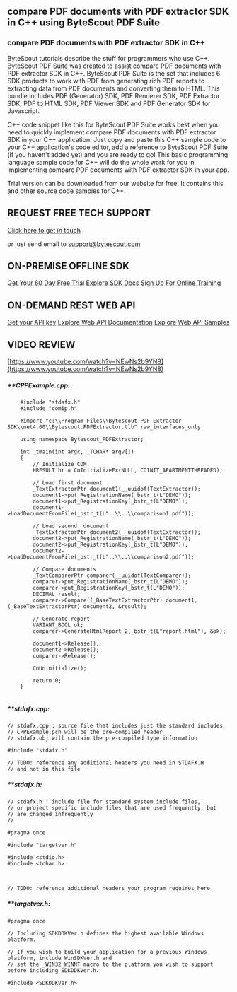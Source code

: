 ## compare PDF documents with PDF extractor SDK in C++ using ByteScout PDF Suite

### compare PDF documents with PDF extractor SDK in C++

ByteScout tutorials describe the stuff for programmers who use C++. ByteScout PDF Suite was created to assist compare PDF documents with PDF extractor SDK in C++. ByteScout PDF Suite is the set that includes 6 SDK products to work with PDF from generating rich PDF reports to extracting data from PDF documents and converting them to HTML. This bundle includes PDF (Generator) SDK, PDF Renderer SDK, PDF Extractor SDK, PDF to HTML SDK, PDF Viewer SDK and PDF Generator SDK for Javascript.

C++ code snippet like this for ByteScout PDF Suite works best when you need to quickly implement compare PDF documents with PDF extractor SDK in your C++ application.  Just copy and paste this C++ sample code to your C++ application's code editor, add a reference to ByteScout PDF Suite (if you haven't added yet) and you are ready to go! This basic programming language sample code for C++ will do the whole work for you in implementing compare PDF documents with PDF extractor SDK in your app.

Trial version can be downloaded from our website for free. It contains this and other source code samples for C++.

## REQUEST FREE TECH SUPPORT

[Click here to get in touch](https://bytescout.zendesk.com/hc/en-us/requests/new?subject=ByteScout%20PDF%20Suite%20Question)

or just send email to [support@bytescout.com](mailto:support@bytescout.com?subject=ByteScout%20PDF%20Suite%20Question) 

## ON-PREMISE OFFLINE SDK 

[Get Your 60 Day Free Trial](https://bytescout.com/download/web-installer?utm_source=github-readme)
[Explore SDK Docs](https://bytescout.com/documentation/index.html?utm_source=github-readme)
[Sign Up For Online Training](https://academy.bytescout.com/)


## ON-DEMAND REST WEB API

[Get your API key](https://pdf.co/documentation/api?utm_source=github-readme)
[Explore Web API Documentation](https://pdf.co/documentation/api?utm_source=github-readme)
[Explore Web API Samples](https://github.com/bytescout/ByteScout-SDK-SourceCode/tree/master/PDF.co%20Web%20API)

## VIDEO REVIEW

[https://www.youtube.com/watch?v=NEwNs2b9YN8](https://www.youtube.com/watch?v=NEwNs2b9YN8)




<!-- code block begin -->

##### ****CPPExample.cpp:**
    
```
	#include "stdafx.h"
	#include "comip.h"

	#import "c:\\Program Files\\Bytescout PDF Extractor SDK\\net4.00\\Bytescout.PDFExtractor.tlb" raw_interfaces_only
	
	using namespace Bytescout_PDFExtractor;

	int _tmain(int argc, _TCHAR* argv[])
	{
		// Initialize COM.
		HRESULT hr = CoInitializeEx(NULL, COINIT_APARTMENTTHREADED);

		// Load first document
		_TextExtractorPtr document1(__uuidof(TextExtractor));
		document1->put_RegistrationName(_bstr_t(L"DEMO"));
		document1->put_RegistrationKey(_bstr_t(L"DEMO"));
		document1->LoadDocumentFromFile(_bstr_t(L"..\\..\\comparison1.pdf"));

		// Load second  document
		_TextExtractorPtr document2(__uuidof(TextExtractor));
		document2->put_RegistrationName(_bstr_t(L"DEMO"));
		document2->put_RegistrationKey(_bstr_t(L"DEMO"));
		document2->LoadDocumentFromFile(_bstr_t(L"..\\..\\comparison2.pdf"));

		// Compare documents
		_TextComparerPtr comparer(__uuidof(TextComparer));
		comparer->put_RegistrationName(_bstr_t(L"DEMO"));
		comparer->put_RegistrationKey(_bstr_t(L"DEMO"));
		DECIMAL result;
		comparer->Compare((_BaseTextExtractorPtr) document1, (_BaseTextExtractorPtr) document2, &result);

		// Generate report
		VARIANT_BOOL ok;
		comparer->GenerateHtmlReport_2(_bstr_t(L"report.html"), &ok);

		document1->Release();
		document2->Release();
		comparer->Release();

		CoUninitialize();

		return 0;
	}


```

<!-- code block end -->    

<!-- code block begin -->

##### ****stdafx.cpp:**
    
```
// stdafx.cpp : source file that includes just the standard includes
// CPPExample.pch will be the pre-compiled header
// stdafx.obj will contain the pre-compiled type information

#include "stdafx.h"

// TODO: reference any additional headers you need in STDAFX.H
// and not in this file

```

<!-- code block end -->    

<!-- code block begin -->

##### ****stdafx.h:**
    
```
// stdafx.h : include file for standard system include files,
// or project specific include files that are used frequently, but
// are changed infrequently
//

#pragma once

#include "targetver.h"

#include <stdio.h>
#include <tchar.h>



// TODO: reference additional headers your program requires here

```

<!-- code block end -->    

<!-- code block begin -->

##### ****targetver.h:**
    
```
#pragma once

// Including SDKDDKVer.h defines the highest available Windows platform.

// If you wish to build your application for a previous Windows platform, include WinSDKVer.h and
// set the _WIN32_WINNT macro to the platform you wish to support before including SDKDDKVer.h.

#include <SDKDDKVer.h>

```

<!-- code block end -->